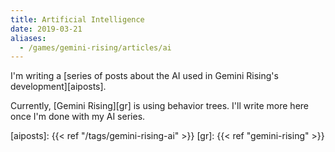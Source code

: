 ```yaml
---
title: Artificial Intelligence
date: 2019-03-21
aliases:
  - /games/gemini-rising/articles/ai
---
```


I'm writing a [series of posts about the AI used in Gemini Rising's development][aiposts].

Currently, [Gemini Rising][gr] is using behavior trees. I'll write more here once I'm done with my AI series.

[aiposts]: {{< ref "/tags/gemini-rising-ai" >}}
[gr]: {{< ref "gemini-rising" >}}
